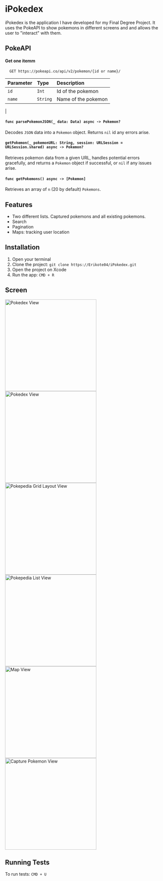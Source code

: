 # iPokedex

iPokedex is the application I have developed for my Final Degree Project. It uses the PokeAPI to show pokemons in different screens and and allows the user to "interact" with them.

## PokeAPI

#### Get one itemm

```
  GET https://pokeapi.co/api/v2/pokemon/{id or name}/
```

| Parameter | Type     | Description                       |
| :-------- | :------- | :-------------------------------- |
| `id`      | `Int`    | Id of the pokemon                 |
| `name`    | `String` | Name of the pokemon               |
|

#### `func parsePokemonJSON(_ data: Data) async -> Pokemon?`

Decodes `JSON` data into a `Pokemon` object. Returns `nil` id any errors arise.

#### `getPokemon(_ pokemonURL: String, session: URLSession = URLSession.shared) async -> Pokemon?`

Retrieves pokemon data from a given URL, handles potential errors gracefully, and returns a `Pokemon` object if successful, or `nil` if any issues arise.

#### `func getPokemons() async -> [Pokemon]`

Retrieves an array of `n` (20 by default) `Pokemons`.
## Features

- Two different lists. Captured pokemons and all existing pokemons.
- Search
- Pagination
- Maps: tracking user location


## Installation

1. Open your terminal
2. Clone the project: `git clone https://Erikote04/iPokedex.git`
3. Open the project on Xcode
4. Run the app: `CMD + R`

## Screen

<p float="left">
  <img src="Screenshots/LoadingView.png" alt="Pokedex View" width="300">

  <img src="Screenshots/PokedexView.png" alt="Pokedex View" width="300">

  <img src="Screenshots/PokepediaGridView.png" alt="Pokepedia Grid Layout View" width="300">

  <img src="Screenshots/PokepediaListView.png" alt="Pokepedia List View" width="300">

  <img src="Screenshots/PokemonMapView.png" alt="Map View" width="300">

  <img src="Screenshots/PokemonModalView.png" alt="Capture Pokemon View" width="300">
</p>

## Running Tests

To run tests: `CMD + U`
